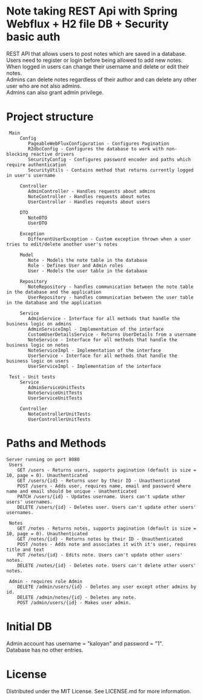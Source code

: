 # Note taking REST Api with Spring Webflux + H2 file DB + Security basic auth
REST API that allows users to post notes which are saved in a database.<br>
Users need to register or login before being allowed to add new notes.<br>
When logged in users can change their username and delete or edit their notes.<br>
Admins can delete notes regardless of their author and can delete any other user who are not also admins.<br>
Admins can also grant admin privilege.<br>
# Project structure
     Main
         Config
            PageableWebFluxConfiguration - Configures Pagination
            R2dbcConfig - Configures the database to work with non-blocking reactive drivers
            SecurityConfig - Configures password encoder and paths which require authentication
            SecurityUtils - Contains method that returns currently logged in user's username
            
         Controller
            AdminController - Handles requests about admins
            NoteController - Handles requests about notes
            UserController - Handles requests about users
            
         DTO
            NoteDTO
            UserDTO
            
         Exception
            DifferentUserException - Custom exception thrown when a user tries to edit/delete another user's notes
            
         Model
            Note - Models the note table in the database
            Role - Defines User and Admin roles
            User - Models the user table in the database
            
         Repository
            NoteRepository - handles communication between the note table in the database and the application
            UserRepository - handles communication between the user table in the database and the application
            
         Service
            AdminService - Interface for all methods that handle the business logic on admins
            AdminServiceImpl - Implementation of the interface
            CustomUserDetailsService - Returns UserDetails from a username
            NoteService - Interface for all methods that handle the business logic on notes
            NoteServiceImpl - Implementation of the interface
            UserService - Interface for all methods that handle the business logic on users
            UserServiceImpl - Implementation of the interface
            
     Test - Unit tests
         Service
            AdminServiceUnitTests
            NoteServiceUnitTests
            UserServiceUnitTests
            
         Controller
            NoteControllerUnitTests
            UserControllerUnitTests
# Paths and Methods
    Server running on port 8080
     Users
        GET /users - Returns users, supports pagination (default is size = 10, page = 0). Unauthenticated
        GET /users/{id} - Returns user by their ID - Unauthenticated
        POST /users - Adds user, requires name, email and password where name and email should be unique - Unathenticated
        PATCH /users/{id} - Updates username. Users can't update other users' usernames.
        DELETE /users/{id} - Deletes user. Users can't update other users' usernames.
    
     Notes
        GET /notes - Returns notes, supports pagination (default is size = 10, page = 0). Unauthenticated
        GET /notes/{id} - Returns notes by their ID - Unauthenticated
        POST /notes - Adds note and associates it with it's user, requires title and text
        PUT /notes/{id} - Edits note. Users can't update other users' notes.
        DELETE /notes/{id} - Deletes note. Users can't delete other users' notes.

     Admin - requires role Admin
        DELETE /admin/users/{id} - Deletes any user except other admins by id.
        DELETE /admin/notes/{id} - Deletes any note.
        POST /admin/users/{id} - Makes user admin.
# Initial DB
Admin account has username = "kaloyan" and password = "1".<br>
Database has no other entries.
# License
Distributed under the MIT License. See LICENSE.md for more information.
